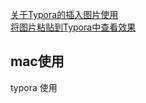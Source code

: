 
[关于Typora的插入图片使用](https://www.jianshu.com/p/346707be2cb3)<br/>
[将图片粘贴到Typora中查看效果](https://ysgstudyhards.github.io/Docsify-Guide/#/ProjectDocs/Typora+Docsify%E5%BF%AB%E9%80%9F%E5%85%A5%E9%97%A8?id=%e5%b0%86%e5%9b%be%e7%89%87%e7%b2%98%e8%b4%b4%e5%88%b0typora%e4%b8%ad%e6%9f%a5%e7%9c%8b%e6%95%88%e6%9e%9c)


## mac使用

typora 使用
